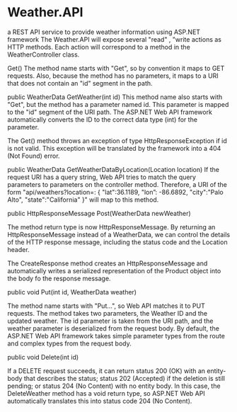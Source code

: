 # Weather.API
a REST API service to provide weather  information using ASP.NET framework
The Weather.API will expose several "read" , "write actions as HTTP methods. Each action will correspond to a method in the WeatherController class.

Get() 
The method name starts with "Get", so by convention it maps to GET requests. Also, because the method has no parameters,
 it maps to a URI that does not contain an "id" segment in the path.
 
  public WeatherData GetWeather(int id)
 This method name also starts with "Get", but the method has a parameter named id. This parameter is mapped to the "id" segment of the URI path. 
 The ASP.NET Web API framework automatically converts the ID to the correct data type (int) for the parameter.

 The Get() method throws an exception of type HttpResponseException if id is not valid. 
 This exception will be translated by the framework into a 404 (Not Found) error.
 
 public WeatherData GetWeatherDataByLocation(Location location)
 If the request URI has a query string, Web API tries to match the query parameters to parameters on the controller method. 
 Therefore, a URI of the form "api/weathers?location=: {
 "lat":36.1189,
 "lon”: -86.6892,
 "city":"Palo Alto",
 "state":"California"
 }" will map to this method.
 
public HttpResponseMessage Post(WeatherData newWeather)
  
The method return type is now HttpResponseMessage. By returning an HttpResponseMessage instead of a WeatherData, we can control the details of the HTTP response message,
including the status code and the Location header.

The CreateResponse method creates an HttpResponseMessage and automatically writes a serialized representation of the Product object into the body fo the response message.

public void Put(int id, WeatherData weather)

The method name starts with "Put...", so Web API matches it to PUT requests. The method takes two parameters, the Weather ID and the updated weather.
The id parameter is taken from the URI path, and the weather parameter is deserialized from the request body. 
By default, the ASP.NET Web API framework takes simple parameter types from the route and complex types from the request body.

public void Delete(int id)

If a DELETE request succeeds, it can return status 200 (OK) with an entity-body that describes the status; status 202 (Accepted) if the deletion is still pending;
or status 204 (No Content) with no entity body. In this case, the DeleteWeather method has a void return type, so ASP.NET Web API automatically translates
this into status code 204 (No Content).
